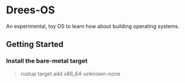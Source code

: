 # Drees-OS

An experimental, toy OS to learn how about building operating systems.

## Getting Started

### Install the bare-metal target

> rustup target add x86_64-unknown-none